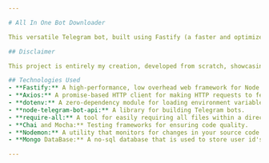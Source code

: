 ```yaml
---

# All In One Bot Downloader

This versatile Telegram bot, built using Fastify (a faster and optimized alternative to Express), Axios, dotenv, node-telegram-bot-api, require-all, Chai, Mocha, and Nodemon, serves as a comprehensive media downloader from various social media platforms. Leveraging the power of these technologies, it offers efficient and reliable media retrieval capabilities.

## Disclaimer

This project is entirely my creation, developed from scratch, showcasing my expertise in building a versatile media downloader Telegram bot using various APIs. It represents my proficiency in technologies such as Fastify, Axios, dotenv, node-telegram-bot-api, require-all, Chai, Mocha, and Nodemon, and underscores my ability to create efficient and comprehensive solutions from the ground up.

## Technologies Used
- **Fastify:** A high-performance, low overhead web framework for Node.js.
- **Axios:** A promise-based HTTP client for making HTTP requests to fetch media content.
- **dotenv:** A zero-dependency module for loading environment variables from a `.env` file.
- **node-telegram-bot-api:** A library for building Telegram bots.
- **require-all:** A tool for easily requiring all files within a directory.
- **Chai and Mocha:** Testing frameworks for ensuring code quality.
- **Nodemon:** A utility that monitors for changes in your source code and automatically restarts your server.
- **Mongo DataBase:** A no-sql database that is used to store user id's

---
```

